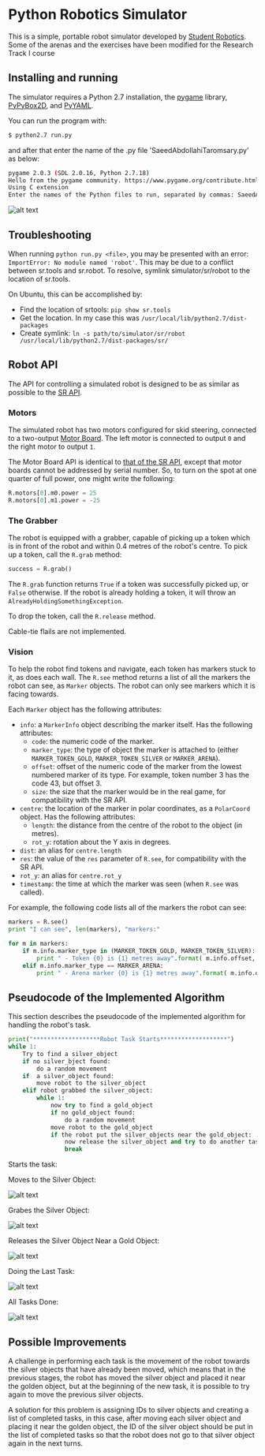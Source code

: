Python Robotics Simulator
================================

This is a simple, portable robot simulator developed by [Student Robotics](https://studentrobotics.org).
Some of the arenas and the exercises have been modified for the Research Track I course

Installing and running
----------------------

The simulator requires a Python 2.7 installation, the [pygame](http://pygame.org/) library, [PyPyBox2D](https://pypi.python.org/pypi/pypybox2d/2.1-r331), and [PyYAML](https://pypi.python.org/pypi/PyYAML/).


You can run the program with:

```bash
$ python2.7 run.py
```

and after that enter the name of the .py file 'SaeedAbdollahiTaromsary.py' as below:

```bash
pygame 2.0.3 (SDL 2.0.16, Python 2.7.18)
Hello from the pygame community. https://www.pygame.org/contribute.html
Using C extension
Enter the names of the Python files to run, separated by commas: SaeedAbdollahiTaromsary.py
```

![alt text](https://github.com/SaeidAbdollahi/Research-Track-1/blob/main/Assignment%201/Simulation%20Pictures/start.png?raw=true)

## Troubleshooting

When running `python run.py <file>`, you may be presented with an error: `ImportError: No module named 'robot'`. This may be due to a conflict between sr.tools and sr.robot. To resolve, symlink simulator/sr/robot to the location of sr.tools.

On Ubuntu, this can be accomplished by:
* Find the location of srtools: `pip show sr.tools`
* Get the location. In my case this was `/usr/local/lib/python2.7/dist-packages`
* Create symlink: `ln -s path/to/simulator/sr/robot /usr/local/lib/python2.7/dist-packages/sr/`

Robot API
---------

The API for controlling a simulated robot is designed to be as similar as possible to the [SR API][sr-api].

### Motors ###

The simulated robot has two motors configured for skid steering, connected to a two-output [Motor Board](https://studentrobotics.org/docs/kit/motor_board). The left motor is connected to output `0` and the right motor to output `1`.

The Motor Board API is identical to [that of the SR API](https://studentrobotics.org/docs/programming/sr/motors/), except that motor boards cannot be addressed by serial number. So, to turn on the spot at one quarter of full power, one might write the following:

```python
R.motors[0].m0.power = 25
R.motors[0].m1.power = -25
```

### The Grabber ###

The robot is equipped with a grabber, capable of picking up a token which is in front of the robot and within 0.4 metres of the robot's centre. To pick up a token, call the `R.grab` method:

```python
success = R.grab()
```

The `R.grab` function returns `True` if a token was successfully picked up, or `False` otherwise. If the robot is already holding a token, it will throw an `AlreadyHoldingSomethingException`.

To drop the token, call the `R.release` method.

Cable-tie flails are not implemented.

### Vision ###

To help the robot find tokens and navigate, each token has markers stuck to it, as does each wall. The `R.see` method returns a list of all the markers the robot can see, as `Marker` objects. The robot can only see markers which it is facing towards.

Each `Marker` object has the following attributes:

* `info`: a `MarkerInfo` object describing the marker itself. Has the following attributes:
  * `code`: the numeric code of the marker.
  * `marker_type`: the type of object the marker is attached to (either `MARKER_TOKEN_GOLD`, `MARKER_TOKEN_SILVER` or `MARKER_ARENA`).
  * `offset`: offset of the numeric code of the marker from the lowest numbered marker of its type. For example, token number 3 has the code 43, but offset 3.
  * `size`: the size that the marker would be in the real game, for compatibility with the SR API.
* `centre`: the location of the marker in polar coordinates, as a `PolarCoord` object. Has the following attributes:
  * `length`: the distance from the centre of the robot to the object (in metres).
  * `rot_y`: rotation about the Y axis in degrees.
* `dist`: an alias for `centre.length`
* `res`: the value of the `res` parameter of `R.see`, for compatibility with the SR API.
* `rot_y`: an alias for `centre.rot_y`
* `timestamp`: the time at which the marker was seen (when `R.see` was called).

For example, the following code lists all of the markers the robot can see:

```python
markers = R.see()
print "I can see", len(markers), "markers:"

for m in markers:
    if m.info.marker_type in (MARKER_TOKEN_GOLD, MARKER_TOKEN_SILVER):
        print " - Token {0} is {1} metres away".format( m.info.offset, m.dist )
    elif m.info.marker_type == MARKER_ARENA:
        print " - Arena marker {0} is {1} metres away".format( m.info.offset, m.dist )
```

[sr-api]: https://studentrobotics.org/docs/programming/sr/

## Pseudocode of the Implemented Algorithm

This section describes the pseudocode of the implemented algorithm for handling the robot's task.

```python
print("*******************Robot Task Starts*******************")
while 1:
	Try to find a silver_object
	if no silver_bject found:
		do a random movement
	if  a silver_object found:
		move robot to the silver_object
	elif robot grabbed the silver_object:
		while 1:
			now try to find a gold_object
			if no gold_object found:
				do a random movement
			move robot to the gold_object
			if the robot put the silver_objects near the gold_object:
				now release the silver_object and try to do another task
				break
```

Starts the task:

Moves to the Silver Object:

![alt text](https://github.com/SaeidAbdollahi/Research-Track-1/blob/main/Assignment%201/Simulation%20Pictures/start.png?raw=true)

Grabes the Silver Object:

![alt text](https://github.com/SaeidAbdollahi/Research-Track-1/blob/main/Assignment%201/Simulation%20Pictures/pick_obj.png?raw=true)

Releases the Silver Object Near a Gold Object:

![alt text](https://github.com/SaeidAbdollahi/Research-Track-1/blob/main/Assignment%201/Simulation%20Pictures/put_obj.png?raw=true)

Doing the Last Task:

![alt text](https://github.com/SaeidAbdollahi/Research-Track-1/blob/main/Assignment%201/Simulation%20Pictures/put_the_last_obj.png?raw=true)

All Tasks Done:

![alt text](https://github.com/SaeidAbdollahi/Research-Track-1/blob/main/Assignment%201/Simulation%20Pictures/finish.png?raw=true)

## Possible Improvements

A challenge in performing each task is the movement of the robot towards the silver objects that have already been moved, which means that in the previous stages, the robot has moved the silver object and placed it near the golden object, but at the beginning of the new task, it is possible to try again to move the previous silver objects.

A solution for this problem is assigning IDs to silver objects and creating a list of completed tasks, in this case, after moving each silver object and placing it near the golden object, the ID of the silver object should be put in the list of completed tasks so that the robot does not go to that silver object again in the next turns.
